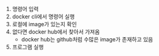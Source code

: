 1. 명령어 입력
2. docker cli에서 명령어 실행
3. 로컬에 image가 있는지 확인
4. 없다면 docker hub에서 찾아서 가져옴
    - docker hub는 github처럼 수많은 image가 존재하고 있음
5. 프로그램 실행
